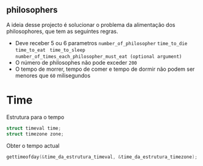 ## philosophers

A ideia desse projecto é solucionar o problema da alimentação dos philosophores, que tem as seguintes regras.
- Deve receber 5 ou 6 parametros `number_of_philosopher` `time_to_die` `time_to_eat` ` time_to_sleep` `number_of_times_each_philosopher_must_eat (optional argument)`
- O número de philosophes não pode exceder `200`
- O tempo de morrer, tempo de comer e tempo de dormir não podem ser menores que `60` milisegundos

# Time
Estrutura para o tempo 
```c
struct timeval time;
struct timezone zone;
```

Obter o tempo actual
```c
gettimeofday(&time_da_estrutura_timeval, &time_da_estrutura_timezone);
```
